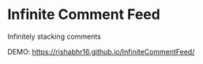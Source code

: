 # Infinite Comment Feed

Infinitely stacking comments

DEMO: https://rishabhr16.github.io/InfiniteCommentFeed/
